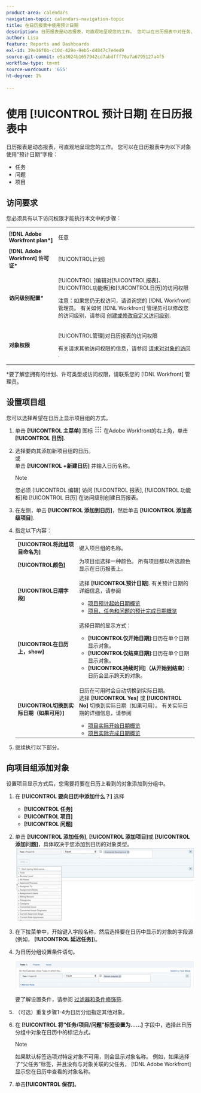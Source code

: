 ```yaml
---
product-area: calendars
navigation-topic: calendars-navigation-topic
title: 在日历报表中使用预计日期
description: 日历报表是动态报表，可直观地呈现您的工作。 您可以在日历报表中对任务、问题和项目使用“预计日期”字段。
author: Lisa
feature: Reports and Dashboards
exl-id: 39e16f0b-c10d-429e-9eb5-d4847c7e4ed9
source-git-commit: e5a3024b1657942cd7abdfff76a7a6795127a4f5
workflow-type: tm+mt
source-wordcount: '655'
ht-degree: 1%

---
```


# 使用 [!UICONTROL 预计日期] 在日历报表中

日历报表是动态报表，可直观地呈现您的工作。 您可以在日历报表中为以下对象使用“预计日期”字段：

* 任务
* 问题
* 项目

## 访问要求

您必须具有以下访问权限才能执行本文中的步骤：

<table style="table-layout:auto"> 
 <col> 
 </col> 
 <col> 
 </col> 
 <tbody> 
  <tr> 
   <td role="rowheader"><strong>[!DNL Adobe Workfront plan*]</strong></td> 
   <td> <p>任意</p> </td> 
  </tr> 
  <tr> 
   <td role="rowheader"><strong>[!DNL Adobe Workfront] 许可证*</strong></td> 
   <td> <p>[!UICONTROL计划] </p> </td> 
  </tr> 
  <tr> 
   <td role="rowheader"><strong>访问级别配置*</strong></td> 
   <td> <p>[!UICONTROL ]编辑对[!UICONTROL报表]、[!UICONTROL功能板]和[!UICONTROL日历]的访问权限</p> <p>注意：如果您仍无权访问，请咨询您的 [!DNL Workfront] 管理员。 有关如何 [!DNL Workfront] 管理员可以修改您的访问级别，请参阅 <a href="../../../administration-and-setup/add-users/configure-and-grant-access/create-modify-access-levels.md" class="MCXref xref">创建或修改自定义访问级别</a>.</p> </td> 
  </tr> 
  <tr> 
   <td role="rowheader"><strong>对象权限</strong></td> 
   <td> <p>[!UICONTROL管理]对日历报表的访问权限</p> <p>有关请求其他访问权限的信息，请参阅 <a href="../../../workfront-basics/grant-and-request-access-to-objects/request-access.md" class="MCXref xref">请求对对象的访问 </a>.</p> </td> 
  </tr> 
 </tbody> 
</table>

&#42;要了解您拥有的计划、许可类型或访问权限，请联系您的 [!DNL Workfront] 管理员。

## 设置项目组

您可以选择希望在日历上显示项目组的方式。

1. 单击 **[!UICONTROL 主菜单]** 图标 ![](assets/main-menu-icon.png) 在Adobe Workfront的右上角，单击 **[!UICONTROL 日历]**.

1. 选择要向其添加新项目组的日历。\
   或\
   单击 **[!UICONTROL +新建日历]** 并输入日历名称。

   >[!NOTE]
   >
   >您必须 [!UICONTROL 编辑] 访问 [!UICONTROL 报表], [!UICONTROL 功能板]和 [!UICONTROL 日历] 在访问级别创建日历报表。

1. 在左侧，单击 **[!UICONTROL 添加到日历]**，然后单击 **[!UICONTROL 添加高级项目]**.

1. 指定以下内容：

   <table style="table-layout:auto">
    <col>
    <col>
    <tbody>
     <tr>
      <td role="rowheader"><strong>[!UICONTROL将此组项目命名为]</strong></td>
      <td>键入项目组的名称。</td>
     </tr>
     <tr>
      <td role="rowheader"><strong>[!UICONTROL颜色]</strong></td>
      <td>为项目组选择一种颜色。 所有项目都以所选颜色显示在日历报表上。</td>
     </tr>
     <tr>
      <td role="rowheader"><strong>[!UICONTROL日期字段]</strong></td>
      <td><p>选择 <strong>[!UICONTROL预计日期]</strong>. 有关预计日期的详细信息，请参阅 </p>
       <ul>
        <li><a href="../../../manage-work/projects/planning-a-project/project-projected-start-date.md" class="MCXref xref">项目预计起始日期概览</a></li>
        <li><a href="../../../manage-work/projects/planning-a-project/project-projected-completion-date.md" class="MCXref xref">项目、任务和问题的预计完成日期概览</a><br></li>
       </ul></td>
     </tr>
     <tr>
      <td role="rowheader"><strong>[!UICONTROL在日历上，show]</strong></td>
      <td><p>选择日期的显示方式：</p>
       <ul>
        <li><strong>[!UICONTROL仅开始日期]</strong>:日历在单个日期显示对象。</li>
        <li><strong>[!UICONTROL仅结束日期]</strong>:日历在单个日期显示对象。</li>
        <li><strong>[!UICONTROL持续时间]（从开始到结束）</strong>:日历会显示跨天的对象。</li>
       </ul></td>
     </tr>
     <tr data-mc-conditions="">
      <td role="rowheader"><strong>[!UICONTROL切换到实际日期（如果可用）]</strong></td>
      <td><p>日历在可用时会自动切换到实际日期。 <br>选择 <strong>[!UICONTROL Yes]</strong> 或 <strong>[!UICONTROL No]</strong> 切换到实际日期（如果可用）。 有关实际日期的详细信息，请参阅</p>
       <ul>
        <li><a href="../../../manage-work/projects/planning-a-project/project-actual-start-date.md" class="MCXref xref">项目实际开始日期概览 </a></li>
        <li><a href="../../../manage-work/projects/planning-a-project/project-actual-completion-date.md" class="MCXref xref">项目实际完成日期概览 </a></li>
       </ul></td>
     </tr>
    </tbody>
   </table>

1. 继续执行以下部分。

## 向项目组添加对象

设置项目显示方式后，您需要将要在日历上看到的对象添加到分组中。

1. 在 **[!UICONTROL 要向日历中添加什么？]** 选择

   * **[!UICONTROL 任务]**
   * **[!UICONTROL 项目]**
   * **[!UICONTROL 问题]**

1. 单击 **[!UICONTROL 添加任务]**, **[!UICONTROL 添加项目]**&#x200B;或 **[!UICONTROL 添加问题]**，具体取决于您添加到日历的对象类型。\
   ![为日历选择对象](assets/field-name.png)

1. 在下拉菜单中，开始键入字段名称，然后选择要在日历中显示的对象的字段源(例如， **[!UICONTROL 延迟任务]**)。
1. 为日历分组设置条件语句。

   ![条件语句](assets/condition-statement-calendar.png)

   要了解设置条件，请参阅 [过滤器和条件修饰符](../../../reports-and-dashboards/reports/reporting-elements/filter-condition-modifiers.md).

1. （可选）重复步骤1-4为日历分组指定其他对象。
1. 在 **[!UICONTROL 将“任务/项目/问题”标签设置为……]** 字段中，选择此日历分组中对象在日历中的标记方式。

   >[!NOTE]
   >
   >如果默认标签选项对特定对象不可用，则会显示对象名称。 例如，如果选择了“父任务”标签，并且没有与对象关联的父任务， [!DNL Adobe Workfront] 显示您在日历中查看的对象名称。

1. 单击&#x200B;**[!UICONTROL 保存]**。
